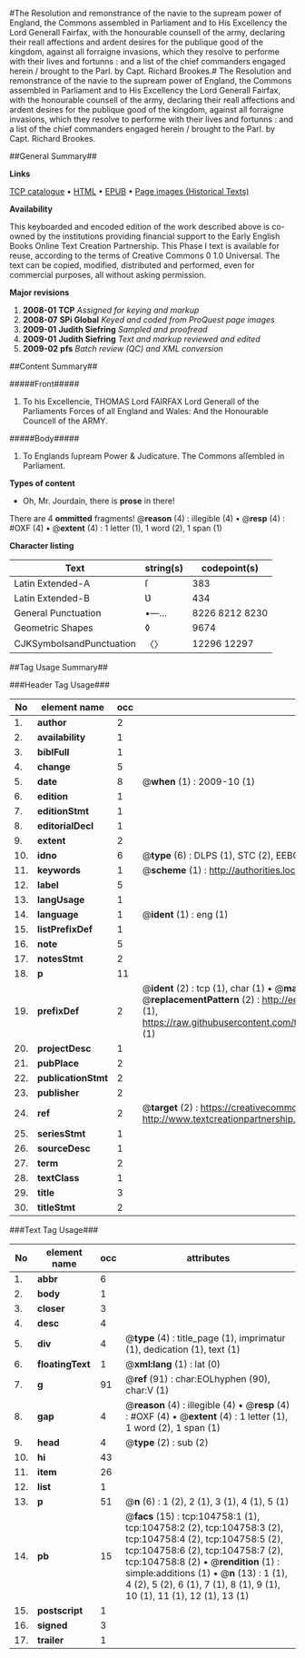 #The Resolution and remonstrance of the navie to the supream power of England, the Commons assembled in Parliament and to His Excellency the Lord Generall Fairfax, with the honourable counsell of the army, declaring their reall affections and ardent desires for the publique good of the kingdom, against all forraigne invasions, which they resolve to performe with their lives and fortunns : and a list of the chief commanders engaged herein / brought to the Parl. by Capt. Richard Brookes.#
The Resolution and remonstrance of the navie to the supream power of England, the Commons assembled in Parliament and to His Excellency the Lord Generall Fairfax, with the honourable counsell of the army, declaring their reall affections and ardent desires for the publique good of the kingdom, against all forraigne invasions, which they resolve to performe with their lives and fortunns : and a list of the chief commanders engaged herein / brought to the Parl. by Capt. Richard Brookes.

##General Summary##

**Links**

[TCP catalogue](http://www.ota.ox.ac.uk/tcp/)  • 
[HTML](http://tei.it.ox.ac.uk/tcp/Texts-HTML/free/A57/A57070.html)  • 
[EPUB](http://tei.it.ox.ac.uk/tcp/Texts-EPUB/free/A57/A57070.epub) • 
[Page images (Historical Texts)](https://data.historicaltexts.jisc.ac.uk/view?pubId=eebo-16015221e&pageId=eebo-16015221e-104758-1)

**Availability**

This keyboarded and encoded edition of the
	       work described above is co-owned by the institutions
	       providing financial support to the Early English Books
	       Online Text Creation Partnership. This Phase I text is
	       available for reuse, according to the terms of Creative
	       Commons 0 1.0 Universal. The text can be copied,
	       modified, distributed and performed, even for
	       commercial purposes, all without asking permission.

**Major revisions**

1. __2008-01__ __TCP__ *Assigned for keying and markup*
1. __2008-07__ __SPi Global__ *Keyed and coded from ProQuest page images*
1. __2009-01__ __Judith Siefring__ *Sampled and proofread*
1. __2009-01__ __Judith Siefring__ *Text and markup reviewed and edited*
1. __2009-02__ __pfs__ *Batch review (QC) and XML conversion*

##Content Summary##

#####Front#####

1. To his Excellencie, THOMAS Lord FAIRFAX Lord Generall of the Parliaments Forces of all England and Wales: And the Honourable Councell of the ARMY.

#####Body#####

1. To Englands ſupream Power & Judicature. The Commons aſſembled in Parliament.

**Types of content**

  * Oh, Mr. Jourdain, there is **prose** in there!

There are 4 **ommitted** fragments! 
 @__reason__ (4) : illegible (4)  •  @__resp__ (4) : #OXF (4)  •  @__extent__ (4) : 1 letter (1), 1 word (2), 1 span (1)

**Character listing**


|Text|string(s)|codepoint(s)|
|---|---|---|
|Latin Extended-A|ſ|383|
|Latin Extended-B|Ʋ|434|
|General Punctuation|•—…|8226 8212 8230|
|Geometric Shapes|◊|9674|
|CJKSymbolsandPunctuation|〈〉|12296 12297|

##Tag Usage Summary##

###Header Tag Usage###

|No|element name|occ|attributes|
|---|---|---|---|
|1.|__author__|2||
|2.|__availability__|1||
|3.|__biblFull__|1||
|4.|__change__|5||
|5.|__date__|8| @__when__ (1) : 2009-10 (1)|
|6.|__edition__|1||
|7.|__editionStmt__|1||
|8.|__editorialDecl__|1||
|9.|__extent__|2||
|10.|__idno__|6| @__type__ (6) : DLPS (1), STC (2), EEBO-CITATION (1), OCLC (1), VID (1)|
|11.|__keywords__|1| @__scheme__ (1) : http://authorities.loc.gov/ (1)|
|12.|__label__|5||
|13.|__langUsage__|1||
|14.|__language__|1| @__ident__ (1) : eng (1)|
|15.|__listPrefixDef__|1||
|16.|__note__|5||
|17.|__notesStmt__|2||
|18.|__p__|11||
|19.|__prefixDef__|2| @__ident__ (2) : tcp (1), char (1)  •  @__matchPattern__ (2) : ([0-9\-]+):([0-9IVX]+) (1), (.+) (1)  •  @__replacementPattern__ (2) : http://eebo.chadwyck.com/downloadtiff?vid=$1&page=$2 (1), https://raw.githubusercontent.com/textcreationpartnership/Texts/master/tcpchars.xml#$1 (1)|
|20.|__projectDesc__|1||
|21.|__pubPlace__|2||
|22.|__publicationStmt__|2||
|23.|__publisher__|2||
|24.|__ref__|2| @__target__ (2) : https://creativecommons.org/publicdomain/zero/1.0/ (1), http://www.textcreationpartnership.org/docs/. (1)|
|25.|__seriesStmt__|1||
|26.|__sourceDesc__|1||
|27.|__term__|2||
|28.|__textClass__|1||
|29.|__title__|3||
|30.|__titleStmt__|2||


###Text Tag Usage###

|No|element name|occ|attributes|
|---|---|---|---|
|1.|__abbr__|6||
|2.|__body__|1||
|3.|__closer__|3||
|4.|__desc__|4||
|5.|__div__|4| @__type__ (4) : title_page (1), imprimatur (1), dedication (1), text (1)|
|6.|__floatingText__|1| @__xml:lang__ (1) : lat (0)|
|7.|__g__|91| @__ref__ (91) : char:EOLhyphen (90), char:V (1)|
|8.|__gap__|4| @__reason__ (4) : illegible (4)  •  @__resp__ (4) : #OXF (4)  •  @__extent__ (4) : 1 letter (1), 1 word (2), 1 span (1)|
|9.|__head__|4| @__type__ (2) : sub (2)|
|10.|__hi__|43||
|11.|__item__|26||
|12.|__list__|1||
|13.|__p__|51| @__n__ (6) : 1 (2), 2 (1), 3 (1), 4 (1), 5 (1)|
|14.|__pb__|15| @__facs__ (15) : tcp:104758:1 (1), tcp:104758:2 (2), tcp:104758:3 (2), tcp:104758:4 (2), tcp:104758:5 (2), tcp:104758:6 (2), tcp:104758:7 (2), tcp:104758:8 (2)  •  @__rendition__ (1) : simple:additions (1)  •  @__n__ (13) : 1 (1), 4 (2), 5 (2), 6 (1), 7 (1), 8 (1), 9 (1), 10 (1), 11 (1), 12 (1), 13 (1)|
|15.|__postscript__|1||
|16.|__signed__|3||
|17.|__trailer__|1||
